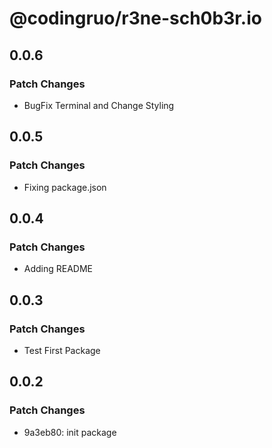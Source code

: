 # @codingruo/r3ne-sch0b3r.io

## 0.0.6

### Patch Changes

- BugFix Terminal and Change Styling

## 0.0.5

### Patch Changes

- Fixing package.json

## 0.0.4

### Patch Changes

- Adding README

## 0.0.3

### Patch Changes

- Test First Package

## 0.0.2

### Patch Changes

- 9a3eb80: init package
